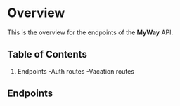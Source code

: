 # Overview

This is the overview for the endpoints of the **MyWay** API.

## Table of Contents

1. Endpoints
   -Auth routes
   -Vacation routes

## Endpoints

